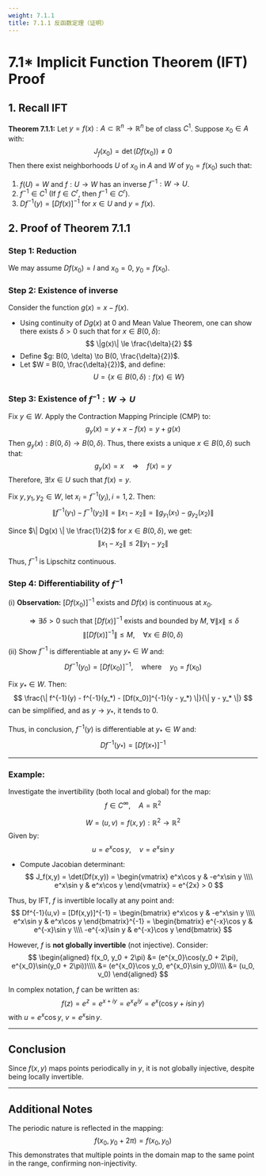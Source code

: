 ```yaml
---
weight: 7.1.1
title: 7.1.1 反函数定理（证明）
---
```


# 7.1* Implicit Function Theorem (IFT) Proof

## 1. Recall IFT

**Theorem 7.1.1:** Let $y = f(x): A \subset \mathbb{R}^n \to \mathbb{R}^n$ be of class $C^1$. Suppose $x_0 \in A$ with:
$$
J_f(x_0) = \det(Df(x_0)) \ne 0
$$
Then there exist neighborhoods $U$ of $x_0$ in $A$ and $W$ of $y_0 = f(x_0)$ such that:

1. $f(U) = W$ and $f: U \to W$ has an inverse $f^{-1}: W \to U$.
2. $f^{-1} \in C^1$ (If $f \in C^r$, then $f^{-1} \in C^r$).
3. $Df^{-1}(y) = [Df(x)]^{-1}$ for $x \in U$ and $y = f(x)$.

## 2. Proof of Theorem 7.1.1

### Step 1: Reduction
We may assume $Df(x_0) = I$ and $x_0 = 0$, $y_0 = f(x_0)$.

### Step 2: Existence of inverse
Consider the function $g(x) = x - f(x)$.

- Using continuity of $Dg(x)$ at $0$ and Mean Value Theorem, one can show there exists $\delta > 0$ such that for $x \in B(0, \delta)$:
$$
\|g(x)\| \le \frac{\delta}{2}
$$
- Define $g: B(0, \delta) \to B(0, \frac{\delta}{2})$.
- Let $W = B(0, \frac{\delta}{2})$, and define:
$$
U = \{ x \in B(0, \delta): f(x) \in W \}
$$

### Step 3: Existence of $f^{-1}: W \to U$

Fix $y \in W$. Apply the Contraction Mapping Principle (CMP) to:
$$
g_y(x) = y + x - f(x) = y + g(x)
$$
Then $g_y(x): B(0, \delta) \to B(0, \delta)$. Thus, there exists a unique $x \in B(0, \delta)$ such that:
$$
g_y(x) = x \quad \Longrightarrow \quad f(x) = y
$$
Therefore, $\exists! x \in U$ such that $f(x) = y$.

Fix $y, y_1, y_2 \in W$, let $x_i = f^{-1}(y_i), i = 1,2$. Then:
$$
\| f^{-1}(y_1) - f^{-1}(y_2) \| = \| x_1 - x_2 \|
= \| g_{y_1}(x_1) - g_{y_2}(x_2) \|
$$

Since $\| Dg(x) \| \le \frac{1}{2}$ for $x \in B(0, \delta)$, we get:
$$
\| x_1 - x_2 \| \le 2 \| y_1 - y_2 \|
$$

Thus, $f^{-1}$ is Lipschitz continuous.


### Step 4: Differentiability of $f^{-1}$

(i) **Observation:** $[Df(x_0)]^{-1}$ exists and $Df(x)$ is continuous at $x_0$.

$$ \Rightarrow \exists \delta > 0 \text{ such that } [Df(x)]^{-1} \text{ exists and bounded by } M \text{, } \forall \|x\| \leq \delta $$
$$ \| [Df(x)]^{-1} \| \leq M, \quad \forall x \in B(0, \delta) $$

(ii) Show $f^{-1}$ is differentiable at any $y_* \in W$ and:
$$
Df^{-1}(y_0) = [Df(x_0)]^{-1}, \quad \text{where} \quad y_0 = f(x_0)
$$

Fix $y_* \in W$. Then:
$$
\frac{\| f^{-1}(y) - f^{-1}(y_*) - [Df(x_0)]^{-1}(y - y_*) \|}{\| y - y_* \|}
$$
can be simplified, and as $y \to y_*$, it tends to $0$.

Thus, in conclusion, $f^{-1}(y)$ is differentiable at $y_* \in W$ and:
$$
Df^{-1}(y_*) = [Df(x_*)]^{-1}
$$

***

### Example:

Investigate the invertibility (both local and global) for the map:
$$f \in C^\infty, \quad A = \mathbb{R}^2$$

$$W = (u,v) = f(x,y): \mathbb{R}^2 \to \mathbb{R}^2$$
Given by:
$$
u = e^x\cos y, \quad v = e^x\sin y$$

- Compute Jacobian determinant:
$$
J_f(x,y) = \det(Df(x,y)) =
\begin{vmatrix}
e^x\cos y & -e^x\sin y \\\\
e^x\sin y & e^x\cos y
\end{vmatrix}
= e^{2x} > 0
$$

Thus, by IFT, $f$ is invertible locally at any point and:
$$
Df^{-1}(u,v) = [Df(x,y)]^{-1} =
\begin{bmatrix}
e^x\cos y & -e^x\sin y \\\\
e^x\sin y & e^x\cos y
\end{bmatrix}^{-1}
= \begin{bmatrix}
e^{-x}\cos y & e^{-x}\sin y \\\\
-e^{-x}\sin y & e^{-x}\cos y
\end{bmatrix}
$$

However, $f$ is **not globally invertible** (not injective). Consider:
$$
\begin{aligned}
f(x_0, y_0 + 2\pi) &= (e^{x_0}\cos(y_0 + 2\pi), e^{x_0}\sin(y_0 + 2\pi))\\\\
&= (e^{x_0}\cos y_0, e^{x_0}\sin y_0)\\\\
&= (u_0, v_0)
\end{aligned}
$$

In complex notation, $f$ can be written as:
$$
f(z) = e^z = e^{x+iy} = e^x e^{iy} = e^x(\cos y + i \sin y)
$$
with $u = e^x \cos y$, $v = e^x \sin y$.

***

## Conclusion
Since $f(x, y)$ maps points periodically in $y$, it is not globally injective, despite being locally invertible.

***

## Additional Notes
The periodic nature is reflected in the mapping:
$$f(x_0, y_0 + 2\pi) = f(x_0, y_0)$$
This demonstrates that multiple points in the domain map to the same point in the range, confirming non-injectivity.







